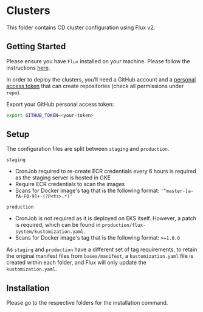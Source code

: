 # Clusters

This folder contains CD cluster configuration using Flux v2.

## Getting Started
Please ensure you have `Flux` installed on your machine. Please follow the instructions [here](https://fluxcd.io/docs/installation/).

In order to deploy the clusters, you’ll need a GitHub account and a [personal access token](https://docs.github.com/en/authentication/keeping-your-account-and-data-secure/creating-a-personal-access-token) that can create repositories (check all permissions under `repo`).

Export your GitHub personal access token:
```bash
export GITHUB_TOKEN=<your-token>
```

## Setup

The configuration files are split between `staging` and `production`.

`staging`
- CronJob required to re-create ECR credentials every 6 hours is required as the staging server is hosted in GKE
- Require ECR credentials to scan the images
- Scans for Docker image's tag that is the following format: `'^master-[a-fA-F0-9]+-(?P<ts>.*)'`

`production`
- CronJob is not required as it is deployed on EKS itself. However, a patch is required, which can be found in `production/flux-system/kustomization.yaml`.
- Scans for Docker image's tag that is the following format: `>=1.0.0`

As `staging` and `production` have a different set of tag requirements, to retain the original manifest files from `bases/manifest`, a `kustomization.yaml` file is created within each folder, and Flux will only update the `kustomization.yaml`.

## Installation
Please go to the respective folders for the installation command.